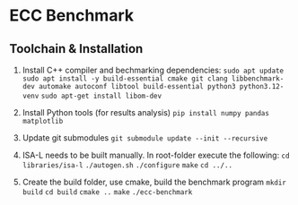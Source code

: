 
# ECC Benchmark

## Toolchain & Installation

1. Install C++ compiler and bechmarking dependencies:
`sudo apt update `
`sudo apt install -y build-essential cmake git clang libbenchmark-dev automake autoconf libtool build-essential python3 python3.12-venv`
`sudo apt-get install libom-dev`

2. Install Python tools (for results analysis)
`pip install numpy pandas matplotlib`

3. Update git submodules
`git submodule update --init --recursive`

4. ISA-L needs to be built manually. In root-folder execute the following:
`cd libraries/isa-l`
`./autogen.sh`
`./configure`
`make`
`cd ../..`

5. Create the build folder, use cmake, build the benchmark program
`mkdir build`
`cd build`
`cmake ..`
`make`
`./ecc-benchmark`


